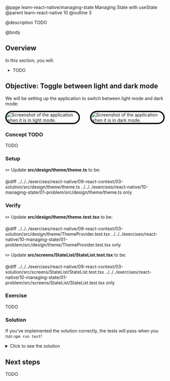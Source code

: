 @page learn-react-native/managing-state Managing State with useState
@parent learn-react-native 10
@outline 3

@description TODO

@body

## Overview

In this section, you will:

- TODO

## Objective: Toggle between light and dark mode

We will be setting up the application to switch between light mode and dark mode:
<div style="display: flex; flex-direction: row; gap: 2rem">
  <img alt="Screenshot of the application when it is in light mode." src="../../static/img/react-native/10-managing-state/lightMode.png" style="max-height: 750px; border: 4px solid black; border-radius: 25px;"/>
  <img alt="Screenshot of the application when it is in dark mode." src="../../static/img/react-native/10-managing-state/darkMode.png" style="max-height: 750px; border: 4px solid black; border-radius: 25px;"/>
</div>

### Concept TODO

TODO

### Setup

✏️ Update **src/design/theme/theme.ts** to be:

@diff ../../../exercises/react-native/09-react-context/03-solution/src/design/theme/theme.ts ../../../exercises/react-native/10-managing-state/01-problem/src/design/theme/theme.ts only

### Verify

✏️ Update **src/design/theme/theme.test.tsx** to be:

@diff ../../../exercises/react-native/09-react-context/03-solution/src/design/theme/ThemeProvider.test.tsx ../../../exercises/react-native/10-managing-state/01-problem/src/design/theme/ThemeProvider.test.tsx only

✏️ Update **src/screens/StateList/StateList.test.tsx** to be:

@diff ../../../exercises/react-native/09-react-context/03-solution/src/screens/StateList/StateList.test.tsx ../../../exercises/react-native/10-managing-state/01-problem/src/screens/StateList/StateList.test.tsx only

### Exercise

TODO

### Solution

If you’ve implemented the solution correctly, the tests will pass when you run `npm run test`!

<details>
<summary>Click to see the solution</summary>

✏️ Update **src/screens/StateList/StateList.tsx** to be:

@diff ../../../exercises/react-native/09-react-context/03-solution/src/screens/StateList/StateList.tsx ../../../exercises/react-native/10-managing-state/01-solution/src/screens/StateList/StateList.tsx only

✏️ Update **src/design/theme/ThemeProvider.tsx** to be:

@diff ../../../exercises/react-native/09-react-context/03-solution/src/design/theme/ThemeProvider.tsx ../../../exercises/react-native/10-managing-state/01-solution/src/design/theme/ThemeProvider.tsx only

</details>

## Next steps

TODO